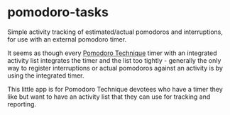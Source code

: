 pomodoro-tasks
==============

Simple activity tracking of estimated/actual pomodoros and interruptions, for use with an external pomodoro timer. 

It seems as though every [Pomodoro Technique](http://www.pomodorotechnique.com) timer with an integrated activity list integrates the timer and the list too tightly - generally the only way to register interruptions or actual pomodoros against an activity is by using the integrated timer.

This little app is for Pomodoro Technique devotees who have a timer they like but want to have an activity list that they can use for tracking and reporting.